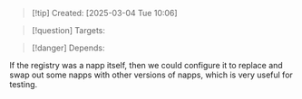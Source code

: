 
>[!tip] Created: [2025-03-04 Tue 10:06]

>[!question] Targets: 

>[!danger] Depends: 

If the registry was a napp itself, then we could configure it to replace and swap out some napps with other versions of napps, which is very useful for testing.